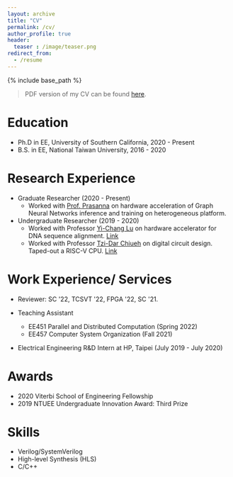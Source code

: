 ```yaml
---
layout: archive
title: "CV"
permalink: /cv/
author_profile: true
header:
  teaser : /image/teaser.png
redirect_from:
  - /resume
---
```


{% include base_path %}
> PDF version of my CV can be found [here](/files/cv.pdf).

Education
======
* Ph.D in EE, University of Southern California, 2020 - Present
* B.S. in EE, National Taiwan University, 2016 - 2020

Research Experience
======
* Graduate Researcher (2020 - Present)
  * Worked with [Prof. Prasanna](https://sites.usc.edu/prasanna/) on hardware acceleration of Graph Neural Networks inference and training on heterogeneous platform.
* Undergraduate Researcher (2019 - 2020)
  * Worked with Professor [Yi-Chang Lu](https://sites.google.com/view/ldps-giee-ntu/home/advisor/) on hardware accelerator for DNA sequence alignment. [Link](https://github.com/jasonlin316/Systolic-Array-for-Smith-Waterman) 
  * Worked with Professor [Tzi-Dar Chiueh](http://dodger.ee.ntu.edu.tw/faculty.htm) on digital circuit design. Taped-out a RISC-V CPU. [Link](https://github.com/jasonlin316/RISC-V-CPU)

Work Experience/ Services
======
* Reviewer: SC '22, TCSVT '22, FPGA '22, SC '21.

* Teaching Assistant
  * EE451 Parallel and Distributed Computation (Spring 2022)
  * EE457 Computer System Organization (Fall 2021)

* Electrical Engineering R&D Intern at HP, Taipei (July 2019 - July 2020)

Awards
======
* 2020 Viterbi School of Engineering Fellowship
* 2019 NTUEE Undergraduate Innovation Award: Third Prize

Skills
======
* Verilog/SystemVerilog
* High-level Synthesis (HLS)
* C/C++
